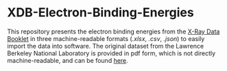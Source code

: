 # XDB-Electron-Binding-Energies
This repository presents the electron binding energies from the [X-Ray Data Booklet](https://xdb.lbl.gov/) in three machine-readable formats (*.xlsx*, *.csv*, *.json*) to easily import the data into software. The original dataset from the Lawrence Berkeley National Laboratory is provided in pdf form, which is not directly machine-readable, and can be found [here](https://xdb.lbl.gov/Section1/Table_1-1.pdf).
